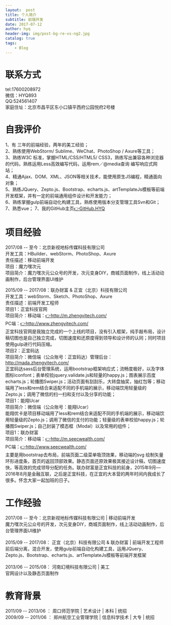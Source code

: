 ```yaml
---
layout:  post
title: 个人简介
subtitle: 前端开发
date: 2017-07-12
author: hyq
header-img: img/post-bg-re-vs-ng2.jpg
catalog: true
tags:
    - Blog
---
```


# 联系方式
tel:17600208972<br/>
微信：HYQ893<br/>
QQ:524561407<br/>
家庭住址：北京市昌平区东小口镇平西府公园悦府2号楼

# 自我评价

1、有 三年的前端经验，两年的美工经验；<br/>
2、熟练使用WebStorm/ Sublime、WeChat、PhotoShop / Axure等工具；<br/>
3、熟练W3C 标准，掌握HTML/CSS/HTML5/ CSS3，熟练写出兼容各种浏览器的代码，熟练运用Less高效编写代码，运用rem／@media查询 编写响应式网站；<br/>
4、精通Ajax、DOM、XML、JSON等相关技术，能使用原生JS编程，精通面向对象；<br/>
5、熟练JQuery、Zepto.js、Bootstrap、echarts.js、artTemplateJs模板等前端开发框架，并有一定的前端通用组件设计和开发能力；<br/>
6、熟练掌握gulp前端自动化构建工具，熟练使用版本分支管理工具Svn和Git；<br/>
7、熟悉vue；</a>
7、我的GitHub主页<a href="https://github.com/hanyuqian">👉GitHub.HYQ</a>

# 项目经验
2017/08 -- 至今：北京新视地标传媒科技有限公司<br/>
开发工具：HBuilder、webStorm、PhotoShop、Axure<br/>
责任描述：移动前端开发<br/>
项目：魔力嘿次元<br/>
项目简介：魔力嘿次元公众号的开发，次元变身DIY，商城页面制作，线上活动动画制作，后台管理界面UI维护

2015/09 -- 2017/08：联办财富 & 正宜（北京）科技有限公司<br/>
开发工具：webStorm、Sketch、PhotoShop、Axure<br/>
责任描述：前端开发工程师<br/>
项目1：正宜科技官网<br/>
项目简介：移动端：<a href="http://m.zhengyitech.com/">👉http://m.zhengyitech.com/</a> <br/>
PC端：<a href="http://www.zhengyitech.com/">👉http://www.zhengyitech.com/</a><br/> 
正宜科技官网是我独立完成的一个上线的项目，没有引入框架，纯手敲布局，设计稿切图也是自己独立完成，切图速度和还原度得到领导和设计师的认同；同时项目使用gulp进行代码压缩。<br/>
项目2：正宜码达<br/>
项目简介：微信端（公众账号：正宜码达）管理后台：http://mada.zhengyitech.com/ <br/> 
正宜码达sass后台管理系统，运用bootstrap框架响应式；流畅度极好，以及字体图标iconfont；表单校验jquery.validate.js和轻量的happy.js；图表展示百度echarts.js；轮播图Swiper.js；活动页面有刮刮乐，大转盘抽奖，抽红包等；移动端用了less和rem结合来适配不同的手机端的展示，移动端饮用轻量级的Zepto.js；调用了微信的扫一扫和支付以及分享的功能；<br/>
项目1：能翔Ucar<br/>
项目简介：微信端（公众账号：能翔Ucar）<br/> 
能翔优卡是项目移动端用了less和rem结合来适配不同的手机端的展示，移动端饮用轻量级的Zepto.js；调用了微信的支付的功能；轻量级的表单校验happy.js；轮播图Swiper.js；自己封装了模态框（Modal）以及常用的组件；<br/>
项目1：联办财富<br/>
项目简介：移动端：<a href="http://m.seecwealth.com/">👉http://m.seecwealth.com/</a> <br/>
PC端：<a href="http://www.seecwealth.com/">👉http://www.seecwealth.com/</a><br/> 
主要是用bootstrap去布局，前端页面二级菜单吸顶效果，移动端的svg 绘制矢量环形进度条，首页的返回顶部效果。静态页面还原效果极其接近设计稿，切图速度快，等高效的完成领导分配的任务。联办财富是正宜科技的前身，2015年9月—2016年8月是金融互联，之后是正宜科技，在正宜的大本营的两年时间内我成长了很多。怀念大家一起加班的日子。<br/>


# 工作经验

2017/08 -- 至今：北京新视地标传媒科技有限公司 | 移动前端开发<br/>
魔力嘿次元公众号的开发，次元变身DIY，商城页面制作，线上活动动画制作，后台管理界面UI维护<br/><br/>
2015/09 -- 2017/08：	正宜（北京）科技有限公司 & 联办财富 | 前端开发工程师<br/>
前后端分离，混合开发，使用gulp前端自动化构建工具，运用JQuery、Zepto.js、Bootstrap、echarts.js、artTemplateJs模板等前端开发框架<br/><br/>
2013/06 -- 2015/08：	河南幻境科技有限公司 | 美工<br/>
官网设计以及静态页面制作<br/>

# 教育背景

2011/09 -- 2013/06 ： 周口师范学院 | 艺术设计 | 本科 | 统招<br/>
2009/09 -- 2011/06 ： 郑州航空工业管理学院 | 信息科学技术 | 大专 | 统招<br/>
